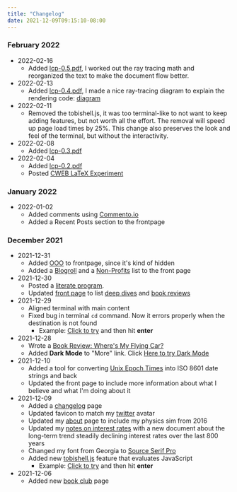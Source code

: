 ```yaml
---
title: "Changelog"
date: 2021-12-09T09:15:10-08:00
---
```


### February 2022

- 2022-02-16
    - Added [lcp-0.5.pdf](/pdf/lcp-0.5.pdf), I worked out the ray tracing math and reorganized the text to make the document flow better.
- 2022-02-13
    - Added [lcp-0.4.pdf](/pdf/lcp-0.4.pdf), I made a nice ray-tracing diagram to explain the rendering code: [diagram](/pdf/lcp-0.4.pdf#page=5)
- 2022-02-11
    - Removed the tobishell.js, it was too terminal-like to not want to keep adding features, but not worth all the effort. The removal will speed up page load times by 25%. This change also preserves the look and feel of the terminal, but without the interactivity.
- 2022-02-08
    - Added [lcp-0.3.pdf](/pdf/lcp-0.3.pdf)
- 2022-02-04
    - Added [lcp-0.2.pdf](/pdf/lcp-0.2.pdf)
    - Posted [CWEB LaTeX Experiment](/posts/cweb-latex-experiment)

### January 2022
- 2022-01-02
    - Added comments using [Commento.io](https://commento.io)
    - Added a Recent Posts section to the frontpage

### December 2021

- 2021-12-31
    - Added [OOO](/pdf/ooo.pdf) to frontpage, since it's kind of hidden
    - Added a [Blogroll](/#blogroll) and a [Non-Profits](/#non-profits) list to the front page
- 2021-12-30
    - Posted a [literate program](/tags/literate-programming).
    - Updated [front page](/) to list [deep dives](/tags/deep-dive) and [book reviews](/tags/book-review)
- 2021-12-29
    - Aligned terminal with main content
    - Fixed bug in terminal `cd` command. Now it errors properly when the destination is not found
        - Example: <a href="javascript:curr_line='cd bogus';term.write(curr_line)">Click to try</a> and then hit **enter**
- 2021-12-28
    - Wrote a [Book Review: Where's My Flying Car?](/posts/book-review-wheres-my-flying-car/)
    - Added **Dark Mode** to "More" link. Click <a id="dark-mode-toggle" href="javascript:activateDarkMode">Here to try Dark Mode</a>
- 2021-12-10
    - Added a tool for converting [Unix Epoch Times](/epoch) into ISO 8601 date strings and back
    - Updated the front page to include more information about what I believe and what I'm doing about it
- 2021-12-09
    - Added a [changelog](/changelog) page
    - Updated favicon to match my [twitter](https://twitter.com/tobi_lehman) avatar
    - Updated my [about](/about) page to include my physics sim from 2016
    - Updated my [notes on interest rates](/interest/#decline) with a new document about the long-term trend steadily declining interest rates over the last 800 years
    - Changed my font from <span style="font-family">Georgia</span> to [Source Serif Pro](https://fonts.adobe.com/fonts/source-serif)
    - Added new [tobishell.js](/js/tobishell.js) feature that evaluates JavaScript
        - Example: <a href="javascript:curr_line='js more()';term.write(curr_line)">Click to try</a> and then hit **enter**
- 2021-12-06
    - Added new [book club](/book-club) page
